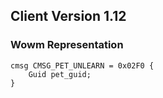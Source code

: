 ## Client Version 1.12

### Wowm Representation
```rust,ignore
cmsg CMSG_PET_UNLEARN = 0x02F0 {
    Guid pet_guid;    
}

```
